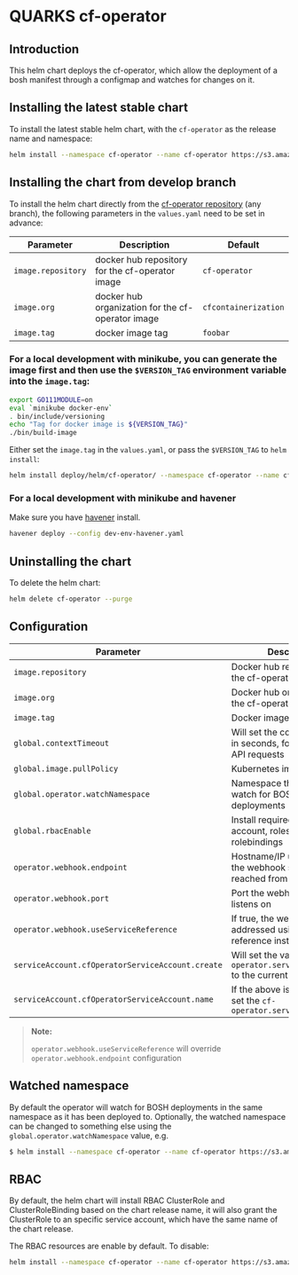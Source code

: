 # QUARKS cf-operator

## Introduction

This helm chart deploys the cf-operator, which allow the deployment of a bosh manifest through a configmap and watches for changes on it.

## Installing the latest stable chart

To install the latest stable helm chart, with the `cf-operator` as the release name and namespace:

```bash
helm install --namespace cf-operator --name cf-operator https://s3.amazonaws.com/cf-operators/helm-charts/cf-operator-v0.2.2%2B47.g24492ea.tgz
```

## Installing the chart from develop branch

To install the helm chart directly from the [cf-operator repository](https://github.com/cloudfoundry-incubator/cf-operator) (any branch), the following parameters in the `values.yaml` need to be set in advance:

| Parameter                                         | Description                                                          | Default                                        |
| ------------------------------------------------- | -------------------------------------------------------------------- | ---------------------------------------------- |
| `image.repository`                                | docker hub repository for the cf-operator image                      | `cf-operator`                                  |
| `image.org`                                       | docker hub organization for the cf-operator image                    | `cfcontainerization`                           |
| `image.tag`                                       | docker image tag                                                     | `foobar`                                       |

### For a local development with minikube, you can generate the image first and then use the `$VERSION_TAG` environment variable into the `image.tag`:

```bash
export GO111MODULE=on
eval `minikube docker-env`
. bin/include/versioning
echo "Tag for docker image is ${VERSION_TAG}"
./bin/build-image
```

Either set the `image.tag` in the `values.yaml`, or pass the `$VERSION_TAG` to `helm install`:

```bash
helm install deploy/helm/cf-operator/ --namespace cf-operator --name cf-operator --set image.tag=$VERSION_TAG
```

### For a local development with minikube and havener

Make sure you have [havener](https://github.com/homeport/havener) install.

```bash
havener deploy --config dev-env-havener.yaml
```

## Uninstalling the chart

To delete the helm chart:

```bash
helm delete cf-operator --purge
```

## Configuration

| Parameter                                         | Description                                                                          | Default                                        |
| ------------------------------------------------- | ------------------------------------------------------------------------------------ | ---------------------------------------------- |
| `image.repository`                                | Docker hub repository for the cf-operator image                                      | `cf-operator`                                  |
| `image.org`                                       | Docker hub organization for the cf-operator image                                    | `cfcontainerization`                           |
| `image.tag`                                       | Docker image tag                                                                     | `foobar`                                       |
| `global.contextTimeout`                           | Will set the context timeout in seconds, for future K8S API requests                 | `30`                                           |
| `global.image.pullPolicy`                         | Kubernetes image pullPolicy                                                          | `IfNotPresent`                                 |
| `global.operator.watchNamespace`                  | Namespace the operator will watch for BOSH deployments                               | the release namespace                          |
| `global.rbacEnable`                               | Install required RBAC service account, roles and rolebindings                        | `true`                                         |
| `operator.webhook.endpoint`                       | Hostname/IP under which the webhook server can be reached from the cluster           | the IP of service `cf-operator-webhook `       |
| `operator.webhook.port`                           | Port the webhook server listens on                                                   | 2999                                           |
| `operator.webhook.useServiceReference`            | If true, the webhook server is addressed using a service reference instead of the IP | `true`                                         |
| `serviceAccount.cfOperatorServiceAccount.create`  | Will set the value of `cf-operator.serviceAccountName` to the current chart name     | `true`                                         |
| `serviceAccount.cfOperatorServiceAccount.name`    | If the above is not set, it will set the `cf-operator.serviceAccountName`            |                                                |

> **Note:**
>
> `operator.webhook.useServiceReference` will override `operator.webhook.endpoint` configuration
>

## Watched namespace

By default the operator will watch for BOSH deployments in the same namespace as it has been deployed to. Optionally, the watched namespace can be changed to something else using the `global.operator.watchNamespace` value, e.g.

```bash
$ helm install --namespace cf-operator --name cf-operator https://s3.amazonaws.com/cf-operators/helm-charts/cf-operator-v0.2.2%2B47.g24492ea.tgz --set global.operator.watchNamespace=staging
```

## RBAC

By default, the helm chart will install RBAC ClusterRole and ClusterRoleBinding based on the chart release name, it will also grant the ClusterRole to an specific service account, which have the same name of the chart release.

The RBAC resources are enable by default. To disable:

```bash
helm install --namespace cf-operator --name cf-operator https://s3.amazonaws.com/cf-operators/helm-charts/cf-operator-v0.2.2%2B47.g24492ea.tgz --set global.rbacEnable=false
```
